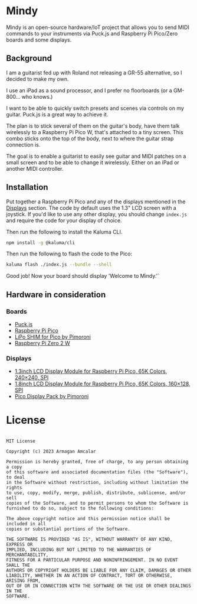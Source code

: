 # Mindy

Mindy is an open-source hardware/IoT project that allows you to send MIDI commands to your instruments via Puck.js and Raspberry Pi Pico/Zero boards and some displays.

## Background

I am a guitarist fed up with Roland not releasing a GR-55 alternative, so I decided to make my own.

I use an iPad as a sound processor, and I prefer no floorboards (or a GM-800... who knows.)

I want to be able to quickly switch presets and scenes via controls on my guitar. Puck.js is a great way to achieve it.

The plan is to stick several of them on the guitar's body, have them talk wirelessly to a Raspberry Pi Pico W, that's attached to a tiny screen. This combo sticks onto the top of the body, next to where the guitar strap connection is.

The goal is to enable a guitarist to easily see guitar and MIDI patches on a small screen and to be able to change it wirelessly. Either on an iPad or another MIDI controller.

## Installation

Put together a Raspberry Pi Pico and any of the displays mentioned in the [Displays](#displays) section. The code by default uses the 1.3" LCD screen with a joystick. If you'd like to use any other display, you should change `index.js` and require the code for your display of choice.

Then run the following to install the Kaluma CLI.

```sh
npm install -g @kaluma/cli
```

Then run the following to flash the code to the Pico:

```sh
kaluma flash ./index.js --bundle --shell
```

Good job! Now your board should display 'Welcome to Mindy.'`

## Hardware in consideration

### Boards

- [Puck.js](https://www.puck-js.com)
- [Raspberry Pi Pico](https://www.raspberrypi.com/products/raspberry-pi-pico/)
- [LiPo SHIM for Pico by Pimoroni](https://shop.pimoroni.com/products/pico-lipo-shim)
- [Raspberry Pi Zero 2 W](https://www.raspberrypi.com/products/raspberry-pi-zero-2-w/)

### Displays

- [1.3inch LCD Display Module for Raspberry Pi Pico, 65K Colors, 240×240, SPI](https://www.waveshare.com/pico-lcd-1.3.htm)
- [1.8inch LCD Display Module for Raspberry Pi Pico, 65K Colors, 160×128, SPI](https://www.waveshare.com/pico-lcd-1.8.htm)
- [Pico Display Pack by Pimoroni](https://shop.pimoroni.com/products/pico-display-pack)

# License

```

MIT License

Copyright (c) 2023 Armagan Amcalar

Permission is hereby granted, free of charge, to any person obtaining a copy
of this software and associated documentation files (the "Software"), to deal
in the Software without restriction, including without limitation the rights
to use, copy, modify, merge, publish, distribute, sublicense, and/or sell
copies of the Software, and to permit persons to whom the Software is
furnished to do so, subject to the following conditions:

The above copyright notice and this permission notice shall be included in all
copies or substantial portions of the Software.

THE SOFTWARE IS PROVIDED "AS IS", WITHOUT WARRANTY OF ANY KIND, EXPRESS OR
IMPLIED, INCLUDING BUT NOT LIMITED TO THE WARRANTIES OF MERCHANTABILITY,
FITNESS FOR A PARTICULAR PURPOSE AND NONINFRINGEMENT. IN NO EVENT SHALL THE
AUTHORS OR COPYRIGHT HOLDERS BE LIABLE FOR ANY CLAIM, DAMAGES OR OTHER
LIABILITY, WHETHER IN AN ACTION OF CONTRACT, TORT OR OTHERWISE, ARISING FROM,
OUT OF OR IN CONNECTION WITH THE SOFTWARE OR THE USE OR OTHER DEALINGS IN THE
SOFTWARE.

```

```

```
